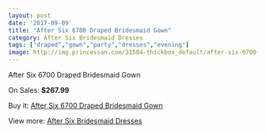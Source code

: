 ```yaml
---
layout: post
date: '2017-09-09'
title: "After Six 6700 Draped Bridesmaid Gown"
category: After Six Bridesmaid Dresses
tags: ["draped","gown","party","dresses","evening"]
image: http://img.princessan.com/31584-thickbox_default/after-six-6700-draped-bridesmaid-gown.jpg
---
```

After Six 6700 Draped Bridesmaid Gown

On Sales: **$267.99**
<a href="https://www.princessan.com/en/14321-after-six-6700-draped-bridesmaid-gown.html"><amp-img layout="responsive" width="600" height="600" src="//img.princessan.com/31584-thickbox_default/after-six-6700-draped-bridesmaid-gown.jpg" alt="After Six 6700 Draped Bridesmaid Gown 0" /></a>
<a href="https://www.princessan.com/en/14321-after-six-6700-draped-bridesmaid-gown.html"><amp-img layout="responsive" width="600" height="600" src="//img.princessan.com/31585-thickbox_default/after-six-6700-draped-bridesmaid-gown.jpg" alt="After Six 6700 Draped Bridesmaid Gown 1" /></a>

Buy it: [After Six 6700 Draped Bridesmaid Gown](https://www.princessan.com/en/14321-after-six-6700-draped-bridesmaid-gown.html "After Six 6700 Draped Bridesmaid Gown")

View more: [After Six Bridesmaid Dresses](https://www.princessan.com/en/105- "After Six Bridesmaid Dresses")